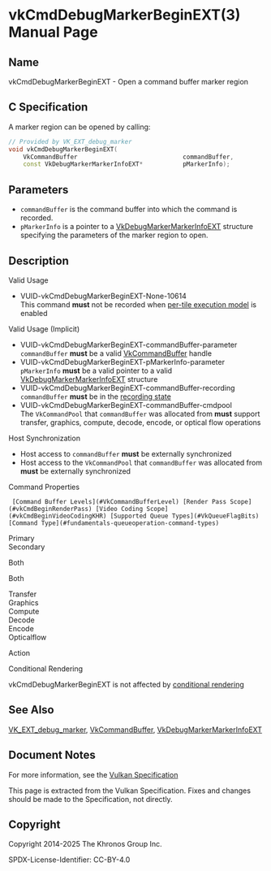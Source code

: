 # vkCmdDebugMarkerBeginEXT(3) Manual Page

## Name

vkCmdDebugMarkerBeginEXT - Open a command buffer marker region



## [](#_c_specification)C Specification

A marker region can be opened by calling:

```c++
// Provided by VK_EXT_debug_marker
void vkCmdDebugMarkerBeginEXT(
    VkCommandBuffer                             commandBuffer,
    const VkDebugMarkerMarkerInfoEXT*           pMarkerInfo);
```

## [](#_parameters)Parameters

- `commandBuffer` is the command buffer into which the command is recorded.
- `pMarkerInfo` is a pointer to a [VkDebugMarkerMarkerInfoEXT](https://registry.khronos.org/vulkan/specs/latest/man/html/VkDebugMarkerMarkerInfoEXT.html) structure specifying the parameters of the marker region to open.

## [](#_description)Description

Valid Usage

- [](#VUID-vkCmdDebugMarkerBeginEXT-None-10614)VUID-vkCmdDebugMarkerBeginEXT-None-10614  
  This command **must** not be recorded when [per-tile execution model](https://registry.khronos.org/vulkan/specs/latest/html/vkspec.html#renderpass-per-tile-execution-model) is enabled

Valid Usage (Implicit)

- [](#VUID-vkCmdDebugMarkerBeginEXT-commandBuffer-parameter)VUID-vkCmdDebugMarkerBeginEXT-commandBuffer-parameter  
  `commandBuffer` **must** be a valid [VkCommandBuffer](https://registry.khronos.org/vulkan/specs/latest/man/html/VkCommandBuffer.html) handle
- [](#VUID-vkCmdDebugMarkerBeginEXT-pMarkerInfo-parameter)VUID-vkCmdDebugMarkerBeginEXT-pMarkerInfo-parameter  
  `pMarkerInfo` **must** be a valid pointer to a valid [VkDebugMarkerMarkerInfoEXT](https://registry.khronos.org/vulkan/specs/latest/man/html/VkDebugMarkerMarkerInfoEXT.html) structure
- [](#VUID-vkCmdDebugMarkerBeginEXT-commandBuffer-recording)VUID-vkCmdDebugMarkerBeginEXT-commandBuffer-recording  
  `commandBuffer` **must** be in the [recording state](#commandbuffers-lifecycle)
- [](#VUID-vkCmdDebugMarkerBeginEXT-commandBuffer-cmdpool)VUID-vkCmdDebugMarkerBeginEXT-commandBuffer-cmdpool  
  The `VkCommandPool` that `commandBuffer` was allocated from **must** support transfer, graphics, compute, decode, encode, or optical flow operations

Host Synchronization

- Host access to `commandBuffer` **must** be externally synchronized
- Host access to the `VkCommandPool` that `commandBuffer` was allocated from **must** be externally synchronized

Command Properties

     [Command Buffer Levels](#VkCommandBufferLevel) [Render Pass Scope](#vkCmdBeginRenderPass) [Video Coding Scope](#vkCmdBeginVideoCodingKHR) [Supported Queue Types](#VkQueueFlagBits) [Command Type](#fundamentals-queueoperation-command-types)

Primary  
Secondary

Both

Both

Transfer  
Graphics  
Compute  
Decode  
Encode  
Opticalflow

Action

Conditional Rendering

vkCmdDebugMarkerBeginEXT is not affected by [conditional rendering](#drawing-conditional-rendering)

## [](#_see_also)See Also

[VK\_EXT\_debug\_marker](https://registry.khronos.org/vulkan/specs/latest/man/html/VK_EXT_debug_marker.html), [VkCommandBuffer](https://registry.khronos.org/vulkan/specs/latest/man/html/VkCommandBuffer.html), [VkDebugMarkerMarkerInfoEXT](https://registry.khronos.org/vulkan/specs/latest/man/html/VkDebugMarkerMarkerInfoEXT.html)

## [](#_document_notes)Document Notes

For more information, see the [Vulkan Specification](https://registry.khronos.org/vulkan/specs/latest/html/vkspec.html#vkCmdDebugMarkerBeginEXT)

This page is extracted from the Vulkan Specification. Fixes and changes should be made to the Specification, not directly.

## [](#_copyright)Copyright

Copyright 2014-2025 The Khronos Group Inc.

SPDX-License-Identifier: CC-BY-4.0